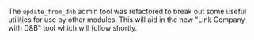 The `update_from_dnb` admin tool was refactored to break out some useful utilities
for use by other modules.  This will aid in the new "Link Company with D&B" tool
which will follow shortly.
